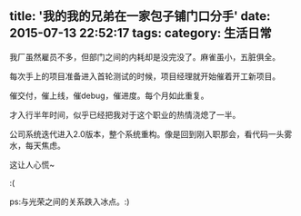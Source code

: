 title: '我的我的兄弟在一家包子铺门口分手'
date: 2015-07-13 22:52:17
tags:
category: 生活日常
---
我厂虽然雇员不多，但部门之间的内耗却是没完没了。麻雀虽小，五脏俱全。

每次手上的项目准备进入首轮测试的时候，项目经理就开始催着开工新项目。

催交付，催上线，催debug，催进度。每个月如此重复。

才入行半年时间，似乎已经把我对于这个职业的热情浇熄了一半。

公司系统迭代进入2.0版本，整个系统重构。像是回到刚入职那会，看代码一头雾水，每天焦虑。

这让人心慌~

:(

ps:与光荣之间的关系跌入冰点。:)





